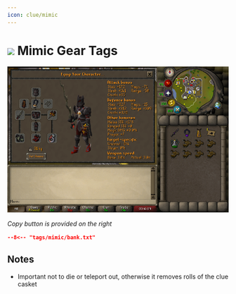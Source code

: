 ```yaml
---
icon: clue/mimic
---
```


# <img style="vertical-align:middle" src="../../icons/mimic.png" width="35"> Mimic Gear Tags

![Mimic Gear](images/mimic.png)

_Copy button is provided on the right_
``` json title=""
--8<-- "tags/mimic/bank.txt"
```

## Notes
- Important not to die or teleport out, otherwise it removes rolls of the clue casket
